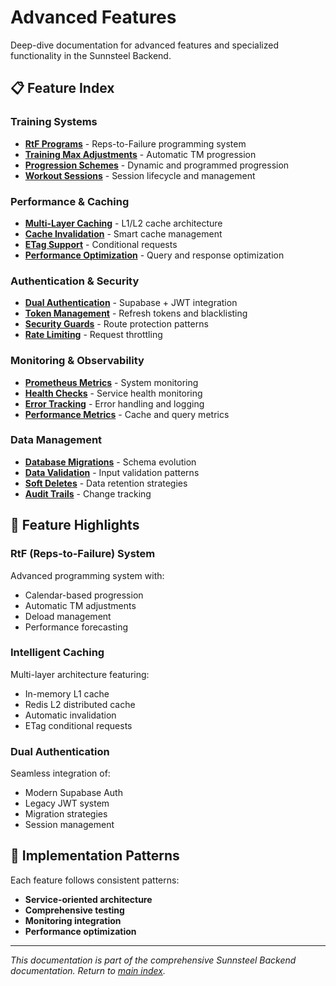 # Advanced Features

Deep-dive documentation for advanced features and specialized functionality in the Sunnsteel Backend.

## 📋 Feature Index

### **Training Systems**
- **[RtF Programs](RTF_PROGRAMS.md)** - Reps-to-Failure programming system
- **[Training Max Adjustments](TRAINING_MAX_ADJUSTMENTS.md)** - Automatic TM progression
- **[Progression Schemes](PROGRESSION_SCHEMES.md)** - Dynamic and programmed progression
- **[Workout Sessions](WORKOUT_SESSIONS.md)** - Session lifecycle and management

### **Performance & Caching**
- **[Multi-Layer Caching](MULTI_LAYER_CACHING.md)** - L1/L2 cache architecture
- **[Cache Invalidation](CACHE_INVALIDATION.md)** - Smart cache management
- **[ETag Support](ETAG_SUPPORT.md)** - Conditional requests
- **[Performance Optimization](PERFORMANCE_OPTIMIZATION.md)** - Query and response optimization

### **Authentication & Security**
- **[Dual Authentication](DUAL_AUTHENTICATION.md)** - Supabase + JWT integration
- **[Token Management](TOKEN_MANAGEMENT.md)** - Refresh tokens and blacklisting
- **[Security Guards](SECURITY_GUARDS.md)** - Route protection patterns
- **[Rate Limiting](RATE_LIMITING.md)** - Request throttling

### **Monitoring & Observability**
- **[Prometheus Metrics](PROMETHEUS_METRICS.md)** - System monitoring
- **[Health Checks](HEALTH_CHECKS.md)** - Service health monitoring
- **[Error Tracking](ERROR_TRACKING.md)** - Error handling and logging
- **[Performance Metrics](PERFORMANCE_METRICS.md)** - Cache and query metrics

### **Data Management**
- **[Database Migrations](DATABASE_MIGRATIONS.md)** - Schema evolution
- **[Data Validation](DATA_VALIDATION.md)** - Input validation patterns
- **[Soft Deletes](SOFT_DELETES.md)** - Data retention strategies
- **[Audit Trails](AUDIT_TRAILS.md)** - Change tracking

## 🚀 Feature Highlights

### **RtF (Reps-to-Failure) System**
Advanced programming system with:
- Calendar-based progression
- Automatic TM adjustments
- Deload management
- Performance forecasting

### **Intelligent Caching**
Multi-layer architecture featuring:
- In-memory L1 cache
- Redis L2 distributed cache
- Automatic invalidation
- ETag conditional requests

### **Dual Authentication**
Seamless integration of:
- Modern Supabase Auth
- Legacy JWT system
- Migration strategies
- Session management

## 🔧 Implementation Patterns

Each feature follows consistent patterns:
- **Service-oriented architecture**
- **Comprehensive testing**
- **Monitoring integration**
- **Performance optimization**

---

*This documentation is part of the comprehensive Sunnsteel Backend documentation. Return to [main index](../README.md).*